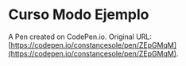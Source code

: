 # Curso Modo Ejemplo

A Pen created on CodePen.io. Original URL: [https://codepen.io/constancesole/pen/ZEpGMqM](https://codepen.io/constancesole/pen/ZEpGMqM).


